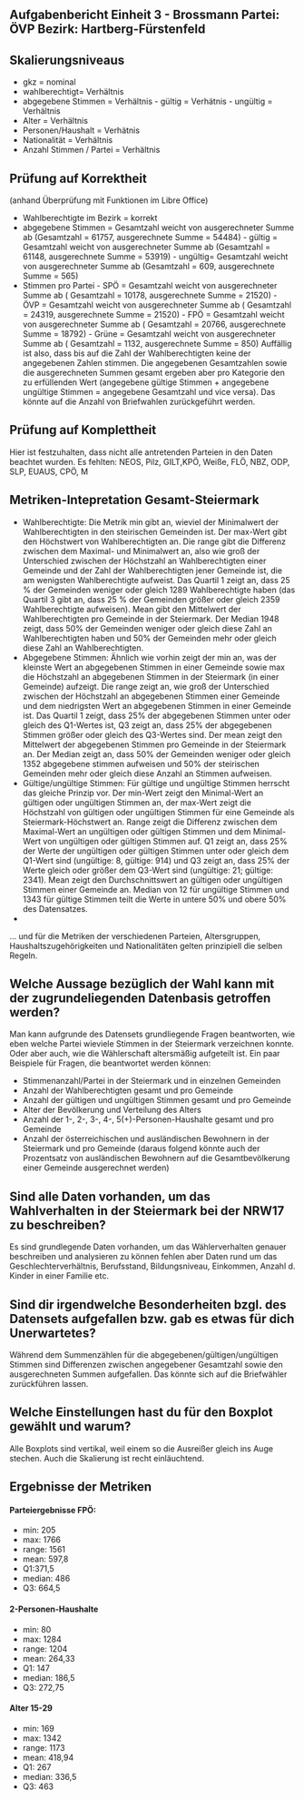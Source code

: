 
Aufgabenbericht Einheit 3 - Brossmann
Partei: ÖVP
Bezirk: Hartberg-Fürstenfeld
---

## Skalierungsniveaus
- gkz = nominal
- wahlberechtigt= Verhältnis
- abgegebene Stimmen = Verhältnis 
        - gültig = Verhätnis
        -  ungültig = Verhältnis
- Alter = Verhältnis
- Personen/Haushalt = Verhätnis
- Nationalität = Verhältnis
- Anzahl Stimmen / Partei = Verhältnis

## Prüfung auf Korrektheit 
(anhand Überprüfung mit Funktionen im Libre Office) 
- Wahlberechtigte im Bezirk = korrekt
- abgegebene Stimmen = Gesamtzahl weicht von ausgerechneter Summe ab (Gesamtzahl = 61757, ausgerechnete Summe = 54484)
        - gültig = Gesamtzahl weicht von ausgerechneter Summe ab (Gesamtzahl = 61148, ausgerechnete Summe = 53919)
        - ungültig= Gesamtzahl weicht von ausgerechneter Summe ab (Gesamtzahl = 609, ausgerechnete Summe = 565)
- Stimmen pro Partei
        - SPÖ = Gesamtzahl weicht von ausgerechneter Summe ab ( Gesamtzahl = 10178, ausgerechnete Summe = 21520)
        - ÖVP = Gesamtzahl weicht von ausgerechneter Summe ab ( Gesamtzahl = 24319, ausgerechnete Summe = 21520)
        - FPÖ = Gesamtzahl weicht von ausgerechneter Summe ab ( Gesamtzahl = 20766, ausgerechnete Summe = 18792)
        - Grüne = Gesamtzahl weicht von ausgerechneter Summe ab ( Gesamtzahl = 1132, ausgerechnete Summe = 850)
Auffällig ist also, dass bis auf die Zahl der Wahlberechtigten keine der angegebenen Zahlen stimmen. Die angegebenen Gesamtzahlen sowie die ausgerechneten Summen gesamt ergeben aber pro Kategorie den zu erfüllenden Wert (angegebene gültige Stimmen + angegebene ungültige Stimmen = angegebene Gesamtzahl und vice versa).  Das könnte auf die Anzahl von Briefwahlen zurückgeführt werden. 

## Prüfung auf Komplettheit
Hier ist festzuhalten, dass nicht alle antretenden Parteien in den Daten beachtet wurden. Es fehlten: 
NEOS, Pilz, GILT,KPÖ, Weiße, FLÖ, NBZ, ODP, SLP, EUAUS, CPÖ, M

## Metriken-Intepretation  Gesamt-Steiermark
- Wahlberechtigte: Die Metrik min gibt an, wieviel der Minimalwert der Wahlberechtigten in den steirischen Gemeinden ist. Der max-Wert gibt den Höchstwert von Wahlberechtigten an. Die range gibt die Differenz zwischen dem Maximal- und Minimalwert an, also wie groß der Unterschied zwischen der Höchstzahl an Wahlberechtigten einer Gemeinde und der Zahl der Wahlberechtigten jener Gemeinde ist, die am wenigsten Wahlberechtigte aufweist. Das Quartil 1 zeigt an, dass 25 % der Gemeinden weniger oder gleich 1289 Wahlberechtigte haben (das Quartil 3 gibt an, dass 25 % der Gemeinden größer oder gleich 2359 Wahlberechtigte aufweisen). Mean gibt den Mittelwert der Wahlberechtigten pro Gemeinde in der Steiermark. Der Median 1948 zeigt, dass 50% der Gemeinden weniger oder gleich diese Zahl an Wahlberechtigten haben und 50% der Gemeinden mehr oder gleich diese Zahl an Wahlberechtigten.
- Abgegebene Stimmen: Ähnlich wie vorhin zeigt der min an, was der kleinste Wert an abgegebenen Stimmen in einer Gemeinde sowie max die Höchstzahl an abgegebenen Stimmen in der Steiermark (in einer Gemeinde) aufzeigt. Die range zeigt an, wie groß der Unterschied zwischen der Höchstzahl an abgegebenen Stimmen einer Gemeinde und dem niedrigsten Wert an abgegebenen Stimmen in einer Gemeinde ist. Das Quartil 1 zeigt, dass 25% der abgegebenen Stimmen unter oder gleich des Q1-Wertes ist, Q3 zeigt an, dass 25% der abgegebenen Stimmen größer oder gleich des Q3-Wertes sind. Der mean zeigt den Mittelwert der abgegebenen Stimmen pro Gemeinde in der Steiermark an. Der Median zeigt an, dass 50% der Gemeinden weniger oder gleich 1352 abgegebene stimmen aufweisen und 50% der steirischen Gemeinden mehr oder gleich diese Anzahl an Stimmen aufweisen. 
- Gültige/ungültige Stimmen: Für gültige und ungültige Stimmen herrscht das gleiche Prinzip vor. Der min-Wert zeigt den Minimal-Wert an gültigen oder ungültigen Stimmen an, der max-Wert zeigt die Höchstzahl von gültigen oder ungültigen Stimmen für eine Gemeinde als Steiermark-Höchstwert an. Range zeigt die Differenz zwischen dem Maximal-Wert an ungültigen oder gültigen Stimmen und dem Minimal-Wert von ungültigen oder gültigen Stimmen auf. Q1 zeigt an, dass 25% der Werte der ungültigen oder gültigen Stimmen unter oder gleich dem Q1-Wert sind (ungültige: 8, gültige: 914) und Q3 zeigt an, dass 25% der Werte gleich oder größer dem Q3-Wert sind (ungültige: 21; gültige: 2341). Mean zeigt den Durchschnittswert an gültigen oder ungültigen Stimmen einer Gemeinde an. Median von 12 für ungültige Stimmen und 1343 für gültige Stimmen teilt die Werte in untere 50% und obere 50% des Datensatzes. 
- 
... und für die Metriken der verschiedenen Parteien, Altersgruppen, Haushaltszugehörigkeiten und Nationalitäten gelten prinzipiell die selben Regeln. 

## Welche Aussage bezüglich der Wahl kann mit der zugrundeliegenden Datenbasis getroffen werden? 
Man kann aufgrunde des Datensets grundliegende Fragen beantworten, wie eben welche Partei wieviele Stimmen in der Steiermark verzeichnen konnte. Oder aber auch, wie die Wählerschaft altersmäßig aufgeteilt ist. Ein paar Beispiele für Fragen, die beantwortet werden können: 
- Stimmenanzahl/Partei in der Steiermark und in einzelnen Gemeinden
- Anzahl der Wahlberechtigten gesamt und pro Gemeinde
- Anzahl der gültigen und ungültigen Stimmen gesamt und pro Gemeinde
- Alter der Bevölkerung und Verteilung des Alters 
- Anzahl der 1-, 2-, 3-, 4-, 5(+)-Personen-Haushalte gesamt und pro Gemeinde
- Anzahl der österreichischen und ausländischen Bewohnern in der Steiermark und pro Gemeinde (daraus folgend könnte auch der Prozentsatz von ausländischen Bewohnern auf die Gesamtbevölkerung einer Gemeinde ausgerechnet werden)
## Sind alle Daten vorhanden, um das Wahlverhalten in der Steiermark bei der NRW17 zu beschreiben? 
Es sind grundlegende Daten vorhanden, um das Wählerverhalten genauer beschreiben und analysieren zu können fehlen aber Daten rund um das Geschlechterverhältnis, Berufsstand, Bildungsniveau, Einkommen, Anzahl d. Kinder in einer Familie etc. 
## Sind dir irgendwelche Besonderheiten bzgl. des Datensets aufgefallen bzw. gab es etwas für dich Unerwartetes?
Während dem Summenzählen für die abgegebenen/gültigen/ungültigen Stimmen sind Differenzen zwischen angegebener Gesamtzahl sowie den ausgerechneten Summen aufgefallen. Das könnte sich auf die Briefwähler zurückführen lassen. 
## Welche Einstellungen hast du für den Boxplot gewählt und warum? 
Alle Boxplots sind vertikal, weil einem so die Ausreißer gleich ins Auge stechen. Auch die Skalierung ist recht einläuchtend. 
## Ergebnisse der Metriken
#### Parteiergebnisse FPÖ:
- min: 205
- max: 1766
- range: 1561
- mean: 597,8
- Q1:371,5
- median: 486
- Q3: 664,5
#### 2-Personen-Haushalte
- min: 80
- max: 1284
- range: 1204
- mean: 264,33
- Q1: 147
- median: 186,5
- Q3: 272,75

#### Alter 15-29
- min: 169
- max: 1342
- range: 1173
- mean: 418,94
- Q1: 267
- median: 336,5
- Q3: 463

